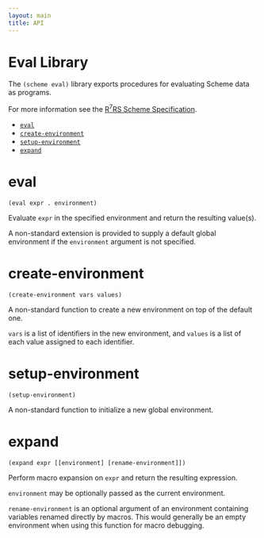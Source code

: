 ```yaml
---
layout: main
title: API
---
```


# Eval Library

The `(scheme eval)` library exports procedures for evaluating Scheme data as programs.

For more information see the [R<sup>7</sup>RS Scheme Specification](../../r7rs.pdf).

- [`eval`](#eval)
- [`create-environment`](#create-environment)
- [`setup-environment`](#setup-environment)
- [`expand`](#expand)

# eval

    (eval expr . environment)

Evaluate `expr` in the specified environment and return the resulting value(s).

A non-standard extension is provided to supply a default global environment if the `environment` argument is not specified.

# create-environment

    (create-environment vars values)

A non-standard function to create a new environment on top of the default one.

`vars` is a list of identifiers in the new environment, and `values` is a list of each value assigned to each identifier.

# setup-environment


    (setup-environment)

A non-standard function to initialize a new global environment.

# expand

    (expand expr [[environment] [rename-environment]])

Perform macro expansion on `expr` and return the resulting expression.

`environment` may be optionally passed as the current environment. 

`rename-environment` is an optional argument of an environment containing variables renamed directly by macros. This would generally be an empty environment when using this function for macro debugging.

